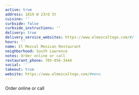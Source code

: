 ```yaml
---
active: true
address: 1819 W 23rd St
cuisine: ''
curbside: false
curbside_instructions: ''
delivery: true
delivery_service_websites: https://www.elmezcaltogo.com/#/
hours: ''
name: El Mezcal Mexican Restaurant
neighborhood: South Lawrence
notes: Order online or call
restaurant_phone: 785-856-3444
social: ''
takeout: true
website: https://www.elmezcaltogo.com/#menu
---
```


Order online or call